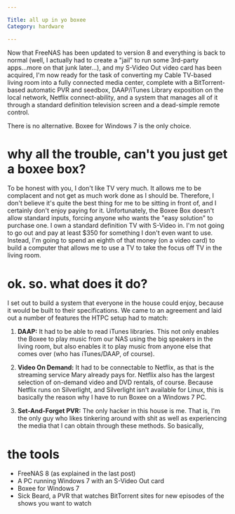 ```yaml
---

Title: all up in yo boxee
Category: hardware

---
```



Now that FreeNAS has been updated to version 8 and everything is back to normal (well, I actually had to create a "jail" to run some 3rd-party apps...more on that junk later...), and my S-Video Out video card has been acquired, I'm now ready for the task of converting my Cable TV-based living room into a fully connected media center, complete with a BitTorrent-based automatic PVR and seedbox, DAAP/iTunes Library exposition on the local network, Netflix connect-ability, and a system that manages all of it through a standard definition television screen and a dead-simple remote control.

There is no alternative. Boxee for Windows 7 is the only choice.

# why all the trouble, can't you just get a boxee box?

To be honest with you, I don't like TV very much. It allows me to be complacent and not get as much work done as I should be. Therefore, I don't believe it's quite the best thing for me to be sitting in front of, and I certainly don't enjoy paying for it. Unfortunately, the Boxee Box doesn't allow standard inputs, forcing anyone who wants the "easy solution" to purchase one. I own a standard definition TV with S-Video in. I'm not going to go out and pay at least $350 for something I don't even want to use. Instead, I'm going to spend an eighth of that money (on a video card) to build a computer that allows me to use a TV to take the focus off TV in the living room.

# ok. so. what does it do?

I set out to build a system that everyone in the house could enjoy, because it would be built to their specifications. We came to an agreement and laid out a number of features the HTPC setup had to match:

1. **DAAP:** It had to be able to read iTunes libraries. This not only enables the Boxee to play music from our NAS using the big speakers in the living room, but also enables it to play music from anyone else that comes over (who has iTunes/DAAP, of course).

2. **Video On Demand:** It had to be connectable to Netflix, as that is the streaming service Mary already pays for. Netflix also has the largest selection of on-demand video and DVD rentals, of course. Because Netflix runs on Silverlight, and Silverlight isn't available for Linux, this is basically the reason why I have to run Boxee on a Windows 7 PC.

3. **Set-And-Forget PVR:** The only hacker in this house is me. That is, I'm the only guy who likes tinkering around with shit as well as experiencing the media that I can obtain through these methods. So basically, 

# the tools

- FreeNAS 8 (as explained in the last post)
- A PC running Windows 7 with an S-Video Out card
- Boxee for Windows 7
- Sick Beard, a PVR that watches BitTorrent sites for new episodes of the shows you want to watch